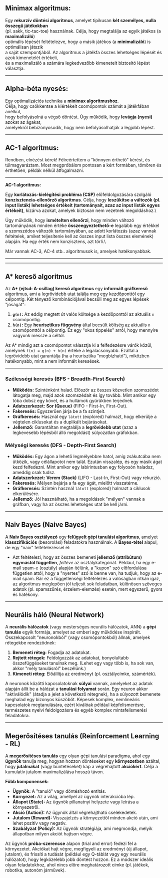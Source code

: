 ## Minimax algoritmus:

Egy **rekurzív döntési algoritmus**, amelyet tipikusan **két személyes, nulla összegű játékokban**\
(pl. sakk, tic-tac-toe) használnak. Célja, hogy megtalálja az egyik játékos (a **maximalizáló**)\
optimális lépését feltételezve, hogy a másik játékos (a **minimalizáló**) is optimálisan játszik\
a saját szempontjából. Az algoritmus a játékfa összes lehetséges lépését és azok kimenetelét értékeli,\
és a maximalizáló a számára legkedvezőbb kimenetelt biztosító lépést választja.

---

## Alpha-béta nyesés:

Egy optimalizációs technika a **minimax algoritmushoz**.\
Célja, hogy csökkentse a kiértékelt csomópontok számát a játékfában anélkül,\
hogy befolyásolná a végső döntést. Úgy működik, hogy **levágja (nyesi)** azokat az ágakat,\
amelyekről bebizonyosodik, hogy nem befolyásolhatják a legjobb lépést.

---

## AC-1 algoritmus:

Rendben, elnézést kérek! Félreértettem a "könnyen érthető" kérést, és túlmagyaráztam.
Most megpróbálom pontosan a kért formában, tömören és érthetően, példák nélkül átfogalmazni.

---

**AC-1 algoritmus:**

Egy **korlátozás-kielégítési probléma (CSP)** előfeldolgozására szolgáló **konzisztencia-ellenőrző algoritmus**. Célja, hogy **leszűkítse a változók (pl. input listák) lehetséges értékeit (tartományait, azaz az input listák egyes értékeit)**, kizárva azokat, amelyek biztosan nem vezetnek megoldáshoz.\

Úgy működik, hogy **ismételten ellenőrzi**, hogy minden változó tartományának minden értéke **összeegyeztethető-e** legalább egy értékkel a szomszédos változók tartományában, az adott korlátozás (azaz vannak feltételek, amiket teljesítenie kell az összes input lista összes elemének) alapján. Ha egy érték nem konzisztens, azt törli.\

Már vannak AC-3, AC-4 stb.. algoritmusok is, amelyek hatékonyabbak.

---

---

## A* kereső algoritmus

Az **A\* (ejtsd: A-csillag) kereső algoritmus** egy **informált gráfkereső** algoritmus, ami a legrövidebb utat találja meg egy kezdőponttól egy célpontig. Két tényező kombinációjával becsüli meg az egyes lépések "jóságát":
1.  **`g(n)`:** Az eddig megtett út valós költsége a kezdőponttól az aktuális `n` csomópontig.
2.  **`h(n)`:** Egy **heurisztikus függvény** által becsült költség az aktuális `n` csomóponttól a célpontig. Ez egy "okos tippelés" arról, hogy mennyire vagyunk messze a céltól.

Az A\* mindig azt a csomópontot választja ki a felfedezésre várók közül, amelynek `f(n) = g(n) + h(n)` értéke a legalacsonyabb. Ezáltal a legrövidebb utat garantálja (ha a heurisztika "megbízható"), miközben hatékonyabb, mint a nem informált keresések.

---

### Szélességi keresés (BFS - Breadth-First Search)

* **Működés:** Szinténként halad. Először az összes közvetlen szomszédot látogatja meg, majd azok szomszédait és így tovább. Mint amikor egy tóba dobsz egy követ, és a hullámok gyűrűkben terjednek.
* **Adatszerkezet:** **Sor (Queue)** (FIFO - First-In, First-Out).
* **Fakeresés:** Egyszerűen járja be a fa szintjeit.
* **Gráfkeresés:** Használ egy `látott` (explored) halmazt, hogy elkerülje a végtelen ciklusokat és a duplikált bejárásokat.
* **Jellemző:** Garantáltan megtalálja a **legrövidebb utat** (azaz a legkevesebb lépésből álló megoldást) súlyozatlan gráfokban.

### Mélységi keresés (DFS - Depth-First Search)

* **Működés:** Egy ágon a lehető legmélyebbre hatol, amíg zsákutcába nem ütközik, vagy célállapotot nem talál. Ezután visszalép, és egy másik ágat kezd felfedezni. Mint amikor egy labirintusban egy folyosón haladsz, ameddig csak tudsz.
* **Adatszerkezet:** **Verem (Stack)** (LIFO - Last-In, First-Out) vagy rekurzió.
* **Fakeresés:** Mélyen bejárja a fa egy ágát, mielőtt visszatérne.
* **Gráfkeresés:** Szintén használ `látott` (explored) halmazt a ciklusok elkerülésére.
* **Jellemző:** Jól használható, ha a megoldások "mélyen" vannak a gráfban, vagy ha az összes lehetséges utat be kell járni.

---

## Naiv Bayes (Naive Bayes)

A **Naiv Bayes osztályozó** egy **felügyelt gépi tanulási algoritmus**, amelyet **klasszifikációs** (besorolási) feladatokra használnak. A **Bayes-tétel** alapul, de egy "naiv" feltételezéssel él:
* Azt feltételezi, hogy az összes bemeneti **jellemző (attribútum) egymástól független**, *feltéve* az osztálykategóriát. Például, ha egy e-mail spam-e (osztály) alapján ítélünk, a "kupon" szó előfordulása független attól, hogy a "nyertes" szó is benne van, ha tudjuk, hogy az e-mail spam.
Bár ez a függetlenségi feltételezés a valóságban ritkán igaz, az algoritmus meglepően jól teljesít sok feladatban, különösen szöveges adatok (pl. spamszűrés, érzelem-elemzés) esetén, mert egyszerű, gyors és hatékony.

---

## Neurális háló (Neural Network)

A **neurális hálózatok** (vagy mesterséges neurális hálózatok, ANN) a **gépi tanulás** egyik formája, amelyet az emberi agy működése inspirált. Összekapcsolt "neuronokból" (vagy csomópontokból) állnak, amelyek rétegekbe rendeződnek:

1.  **Bemeneti réteg:** Fogadja az adatokat.
2.  **Rejtett rétegek:** Feldolgozzák az adatokat, bonyolultabb összefüggéseket tanulnak meg. (Lehet egy vagy több is, ha sok van, akkor "mély tanulásról" beszélünk.)
3.  **Kimeneti réteg:** Előállítja az eredményt (pl. osztálycímke, számérték).

A neuronok közötti kapcsolatoknak **súlyai** vannak, amelyeket az adatok alapján állít be a hálózat a **tanulási folyamat** során. Egy neuron akkor "aktiválódik" (átadja a jelet a következő rétegnek), ha a súlyozott bemenete meghalad egy bizonyos küszöböt. Képesek komplex, nemlineáris kapcsolatok megtanulására, ezért kiválóak például képfelismerésre, természetes nyelvi feldolgozásra és egyéb komplex mintafelismerési feladatokra.

---

## Megerősítéses tanulás (Reinforcement Learning - RL)

A **megerősítéses tanulás** egy olyan gépi tanulási paradigma, ahol egy **ügynök** tanulja meg, hogyan hozzon döntéseket egy **környezetben** azáltal, hogy **jutalmakat** (vagy büntetéseket) kap a végrehajtott **akciókért**. Célja a kumulatív jutalom maximalizálása hosszú távon.

**Főbb komponensek:**

* **Ügynök:** A "tanuló" vagy döntéshozó entitás.
* **Környezet:** Az a világ, amellyel az ügynök interakcióba lép.
* **Állapot (State):** Az ügynök pillanatnyi helyzete vagy leírása a környezetről.
* **Akció (Action):** Az ügynök által végrehajtható cselekedetek.
* **Jutalom (Reward):** Visszajelzés a környezettől minden akció után, ami lehet pozitív vagy negatív.
* **Szabályzat (Policy):** Az ügynök stratégiája, ami megmondja, melyik állapotban milyen akciót hajtson végre.

Az ügynök **próba-szerencse** alapon (trial and error) fedezi fel a környezetet. Akciókat hajt végre, megfigyeli az eredményt (új állapot, jutalom), és frissíti a tudását (például egy Q-táblát vagy egy neurális hálózatot), hogy legközelebb jobb döntést hozzon. Ez a módszer ideális olyan feladatokhoz, ahol nincs előre meghatározott címke (pl. játékok, robotika, autonóm járművek).
